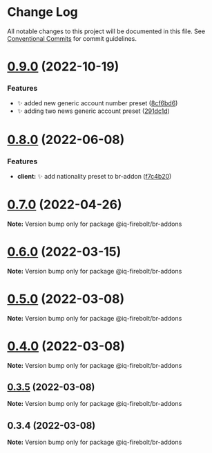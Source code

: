 # Change Log

All notable changes to this project will be documented in this file.
See [Conventional Commits](https://conventionalcommits.org) for commit guidelines.

# [0.9.0](https://github.com/IQ-tech/firebolt/compare/v0.8.2...v0.9.0) (2022-10-19)


### Features

* :sparkles: added new generic account number preset ([8cf6bd6](https://github.com/IQ-tech/firebolt/commit/8cf6bd613897f71be4f98497ded5c4958ae9b063))
* :sparkles: adding two news generic account preset ([291dc1d](https://github.com/IQ-tech/firebolt/commit/291dc1de0b25804da325e140c880c02d3e0c9237))





# [0.8.0](https://github.com/IQ-tech/firebolt/compare/v0.7.0...v0.8.0) (2022-06-08)


### Features

* **client:** :sparkles: add nationality preset to br-addon ([f7c4b20](https://github.com/IQ-tech/firebolt/commit/f7c4b201cbb8cd43e34923180a85645b8a4e7e10))





# [0.7.0](https://github.com/IQ-tech/firebolt/compare/v0.6.0...v0.7.0) (2022-04-26)

**Note:** Version bump only for package @iq-firebolt/br-addons





# [0.6.0](https://github.com/IQ-tech/firebolt/compare/v0.5.0...v0.6.0) (2022-03-15)

**Note:** Version bump only for package @iq-firebolt/br-addons





# [0.5.0](https://github.com/IQ-tech/firebolt/compare/v0.4.1...v0.5.0) (2022-03-08)

**Note:** Version bump only for package @iq-firebolt/br-addons





# [0.4.0](https://github.com/IQ-tech/firebolt/compare/v0.3.5...v0.4.0) (2022-03-08)

**Note:** Version bump only for package @iq-firebolt/br-addons





## [0.3.5](https://github.com/IQ-tech/firebolt/compare/v0.3.3...v0.3.5) (2022-03-08)

**Note:** Version bump only for package @iq-firebolt/br-addons





## 0.3.4 (2022-03-08)

**Note:** Version bump only for package @iq-firebolt/br-addons
